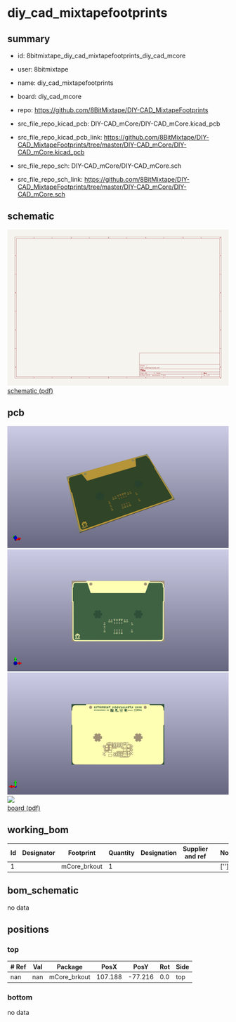 # diy_cad_mixtapefootprints
 
## summary 
* id: 8bitmixtape_diy_cad_mixtapefootprints_diy_cad_mcore
* user: 8bitmixtape
* name: diy_cad_mixtapefootprints
* board: diy_cad_mcore
* repo: https://github.com/8BitMixtape/DIY-CAD_MixtapeFootprints
* src_file_repo_kicad_pcb: DIY-CAD_mCore/DIY-CAD_mCore.kicad_pcb
* src_file_repo_kicad_pcb_link: https://github.com/8BitMixtape/DIY-CAD_MixtapeFootprints/tree/master/DIY-CAD_mCore/DIY-CAD_mCore.kicad_pcb


* src_file_repo_sch: DIY-CAD_mCore/DIY-CAD_mCore.sch
* src_file_repo_sch_link: https://github.com/8BitMixtape/DIY-CAD_MixtapeFootprints/tree/master/DIY-CAD_mCore/DIY-CAD_mCore.sch

## schematic  
![](working_schematic_600.png)  
[schematic (pdf)](working_schematic.pdf)  

## pcb  
![](working_3d_600.png) 
![](working_3d_front_600.png)  
![](working_3d_back_600.png)  
![](working_600.png)  
[board (pdf)](working.pdf)  

## working_bom
| Id | Designator | Footprint | Quantity | Designation | Supplier and ref |  | None | 
| --- | --- | --- | --- | --- | --- | --- | --- | 
| 1 |  | mCore_brkout | 1 |  |  |  | [''] | 


## bom_schematic
no data


## positions
### top
| # Ref | Val | Package | PosX | PosY | Rot | Side | 
| --- | --- | --- | --- | --- | --- | --- | 
| nan | nan | mCore_brkout | 107.188 | -77.216 | 0.0 | top | 

### bottom
no data
